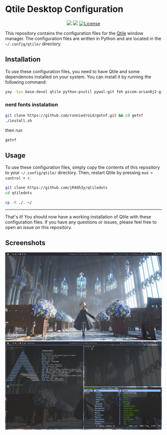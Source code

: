 # Qtile Desktop Configuration

<div  align="center">
  
![](https://img.shields.io/github/stars/jR4dh3y/qtiledots?style=for-the-badge&logo=starship&color=83c5be&logoColor=D9E0EE&labelColor=252733)
![](https://img.shields.io/github/last-commit/jR4dh3y/qtiledots?&style=for-the-badge&color=006d77&logoColor=D9E0EE&labelColor=252733)
<a href="https://github.com/jR4dh3y/qtiledots/blob/main/LICENSE">
<img alt="License" src="https://img.shields.io/github/license/h1tarxeth/Dots?style=for-the-badge&logo=starship&color=1d3557&logoColor=D9E0EE&labelColor=252733" />
</a>
</div>

This repository contains the configuration files for the [Qtile](http://www.qtile.org/) window manager. The configuration files are written in Python and are located in the `~/.config/qtile/` directory.

## Installation

To use these configuration files, you need to have Qtile and some dependences installed on your system. You can install it by running the following command:

```bash
yay -Syu base-devel qtile python-psutil pywal-git feh picom-arian8j2-git dunst zsh playerctl brightnessctl kitty pfetch thunar rofi ranger cava pulseaudio alsa-utils neovim vim git ly google-chrome xrander network-manager-applet pavucontrol --noconfirm --needed
```

### nerd fonts instalation
```bash
git clone https://github.com/ronniedroid/getnf.git && cd getnf
./install.sh
```
then run 
``` bash
getnf
```


## Usage

To use these configuration files, simply copy the contents of this repository to your `~/.config/qtile/` directory. Then, restart Qtile by pressing `mod + control + r`.

```bash
git clone https://github.com/jR4dh3y/qtiledots 
cd qtiledots
```

```bash
cp -R ./. ~/
```
---
That's it! You should now have a working installation of Qtile with these configuration files. If you have any questions or issues, please feel free to open an issue on this repository.

## Screenshots
![Screenshot](ss's/ss.png)
![Screenshot](ss's/ss2.png)
